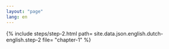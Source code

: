 ```yaml
---
layout: "page"
lang: en
---
```

{% include steps/step-2.html path= site.data.json.english.dutch-english.step-2
                      file= "chapter-1"
%}
